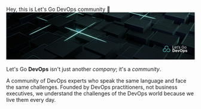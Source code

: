 Hey, this is Let's Go DevOps community 👋
[![Banner](https://github.com/letsgodevops/.github/blob/main/profile/lgd-bg.png?raw=true)](https://letsgodevops.pl/)

Let's Go **DevOps** isn't just another *company*; it's a *community*.

A community of DevOps experts who speak the same language and face the same challenges.
Founded by DevOps practitioners, not business executives, we understand the challenges of
the DevOps world because we live them every day.
